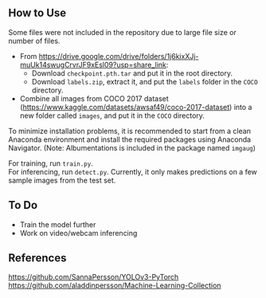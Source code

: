 ## How to Use
Some files were not included in the repository due to large file size or number of files.
* From https://drive.google.com/drive/folders/1j6kixXJj-muUk14swugCrvrJF9xEsl09?usp=share_link:
  * Download `checkpoint.pth.tar` and put it in the root directory.
  * Download `labels.zip`, extract it, and put the `labels` folder in the `COCO` directory.
* Combine all images from COCO 2017 dataset (https://www.kaggle.com/datasets/awsaf49/coco-2017-dataset) into a new folder called `images`, and put it in the `COCO` directory.

To minimize installation problems, it is recommended to start from a clean Anaconda environment and install the required packages using Anaconda Navigator. (Note: Albumentations is included in the package named `imgaug`)

For training, run `train.py`. <br>
For inferencing, run `detect.py`. Currently, it only makes predictions on a few sample images from the test set.

## To Do
* Train the model further
* Work on video/webcam inferencing

## References
https://github.com/SannaPersson/YOLOv3-PyTorch
https://github.com/aladdinpersson/Machine-Learning-Collection